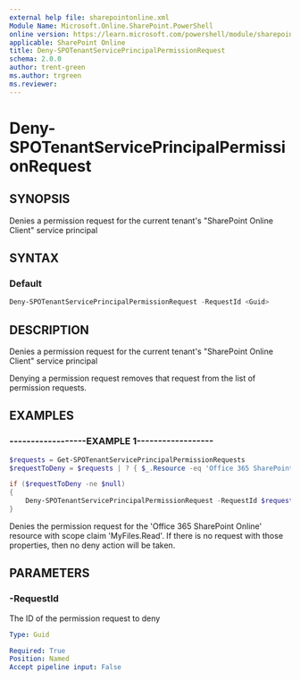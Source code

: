 ```yaml
---
external help file: sharepointonline.xml
Module Name: Microsoft.Online.SharePoint.PowerShell
online version: https://learn.microsoft.com/powershell/module/sharepoint-online/deny-spotenantserviceprincipalpermissionrequest
applicable: SharePoint Online
title: Deny-SPOTenantServicePrincipalPermissionRequest
schema: 2.0.0
author: trent-green
ms.author: trgreen
ms.reviewer:
---
```


# Deny-SPOTenantServicePrincipalPermissionRequest

## SYNOPSIS

Denies a permission request for the current tenant's "SharePoint Online Client" service principal

## SYNTAX

### Default

```powershell
Deny-SPOTenantServicePrincipalPermissionRequest -RequestId <Guid>
```

## DESCRIPTION

Denies a permission request for the current tenant's "SharePoint Online Client" service principal

Denying a permission request removes that request from the list of permission requests.

## EXAMPLES

### ------------------EXAMPLE 1------------------

```powershell
$requests = Get-SPOTenantServicePrincipalPermissionRequests
$requestToDeny = $requests | ? { $_.Resource -eq 'Office 365 SharePoint Online' -and $_.Scope -eq 'MyFiles.Read' } | Select-Object -First 1

if ($requestToDeny -ne $null)
{
    Deny-SPOTenantServicePrincipalPermissionRequest -RequestId $requestToDeny.Id
}
```

Denies the permission request for the 'Office 365 SharePoint Online' resource with scope claim 'MyFiles.Read'.
If there is no request with those properties, then no deny action will be taken.

## PARAMETERS

### -RequestId

The ID of the permission request to deny

```yaml
Type: Guid

Required: True
Position: Named
Accept pipeline input: False
```
